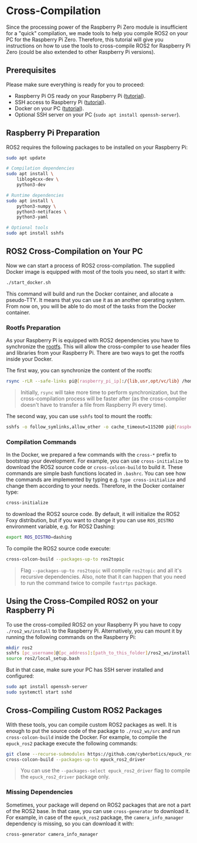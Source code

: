 # Cross-Compilation
Since the processing power of the Raspberry Pi Zero module is insufficient for a "quick" compilation, we made tools to help you compile ROS2 on your PC for the Raspberry Pi Zero.
Therefore, this tutorial will give you instructions on how to use the tools to cross-compile ROS2 for Raspberry Pi Zero (could be also extended to other Raspberry Pi versions).

## Prerequisites
Please make sure everything is ready for you to proceed:
- Raspberry Pi OS ready on your Raspberry Pi ([tutorial](https://www.raspberrypi.org/documentation/installation/installing-images/)).
- SSH access to Raspberry Pi ([tutorial](../README.md#wifi-and-ssh)).
- Docker on your PC ([tutorial](https://docs.docker.com/get-docker/)).
- Optional SSH server on your PC (`sudo apt install openssh-server`).

## Raspberry Pi Preparation

ROS2 requires the following packages to be installed on your Raspberry Pi:
```bash
sudo apt update

# Compilation dependencies
sudo apt install \
    liblog4cxx-dev \
    python3-dev

# Runtime dependencies
sudo apt install \
    python3-numpy \
    python3-netifaces \
    python3-yaml

# Optional tools
sudo apt install sshfs
```

## ROS2 Cross-Compilation on Your PC

Now we can start a process of ROS2 cross-compilation.
The supplied Docker image is equipped with most of the tools you need, so start it with:
```bash
./start_docker.sh
```
This command will build and run the Docker container, and allocate a pseudo-TTY.
It means that you can use it as an another operating system.
From now on, you will be able to do most of the tasks from the Docker container.


### Rootfs Preparation

As your Raspberry Pi is equipped with ROS2 dependencies you have to synchronize the [rootfs](https://wiki.dlang.org/GDC/Cross_Compiler/Existing_Sysroot#:~:text=A%20sysroot%20is%20a%20folder,sysroot%2Fusr%2Finclude'.).
This will allow the cross-compiler to use header files and libraries from your Raspberry Pi.
There are two ways to get the rootfs inside your Docker.

The first way, you can synchronize the content of the rootfs:
```bash
rsync -rLR --safe-links pi@[raspberry_pi_ip]:/{lib,usr,opt/vc/lib} /home/develop/rootfs
```

> Initially, `rsync` will take more time to perform synchronization, but the cross-compilation process will be faster after (as the cross-compiler doesn't have to transfer a file from Raspberry Pi every time).


The second way, you can use `sshfs` tool to mount the rootfs:
```bash
sshfs -o follow_symlinks,allow_other -o cache_timeout=115200 pi@[raspberry_pi_ip]:/ /home/develop/rootfs
```

### Compilation Commands 

In the Docker, we prepared a few commands with the `cross-*` prefix to bootstrap your development.
For example, you can use `cross-initialize` to download the ROS2 source code or `cross-colcon-build` to build it.
These commands are simple bash functions located in `.bashrc`.
You can see how the commands are implemented by typing e.g. `type cross-initialize` and change them according to your needs.
Therefore, in the Docker container type:
```bash
cross-initialize
```
to download the ROS2 source code.
By default, it will initialize the ROS2 Foxy distribution, but if you want to change it you can use `ROS_DISTRO` environment variable, e.g. for ROS2 Dashing:
```bash
export ROS_DISTRO=dashing
```

To compile the ROS2 source code execute:
```bash
cross-colcon-build --packages-up-to ros2topic
```

> Flag `--packages-up-to ros2topic` will compile `ros2topic` and all it's recursive dependencies.
Also, note that it can happen that you need to run the command twice to compile `fastrtps` package.

## Using the Cross-Compiled ROS2 on your Raspberry Pi

To use the cross-compiled ROS2 on your Raspberry Pi you have to copy `./ros2_ws/install` to the Raspberry Pi.
Alternatively, you can mount it by running the following commands on the Raspberry Pi:
```bash
mkdir ros2
sshfs [pc_username]@[pc_address]:[path_to_this_folder]/ros2_ws/install ros2
source ros2/local_setup.bash
```
But in that case, make sure your PC has SSH server installed and configured:
```bash
sudo apt install openssh-server
sudo systemctl start sshd
```

## Cross-Compiling Custom ROS2 Packages

With these tools, you can compile custom ROS2 packages as well.
It is enough to put the source code of the package to `./ros2_ws/src` and run `cross-colcon-build` inside the Docker.
For example, to compile the `epuck_ros2` package execute the following commands:

```bash
git clone --recurse-submodules https://github.com/cyberbotics/epuck_ros2.git src/epuck_ros2
cross-colcon-build --packages-up-to epuck_ros2_driver
```

> You can use the `--packages-select epuck_ros2_driver` flag to compile the `epuck_ros2_driver` package only.

### Missing Dependencies

Sometimes, your package will depend on ROS2 packages that are not a part of the ROS2 base.
In that case, you can use `cross-generator` to download it.
For example, in case of the `epuck_ros2` package, the `camera_info_manager` dependency is missing, so you can download it with:
```bash
cross-generator camera_info_manager
```
